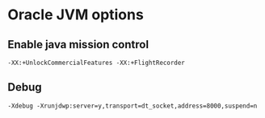# Oracle JVM options

## Enable java mission control

```
-XX:+UnlockCommercialFeatures -XX:+FlightRecorder
```

## Debug

```
-Xdebug -Xrunjdwp:server=y,transport=dt_socket,address=8000,suspend=n
```


